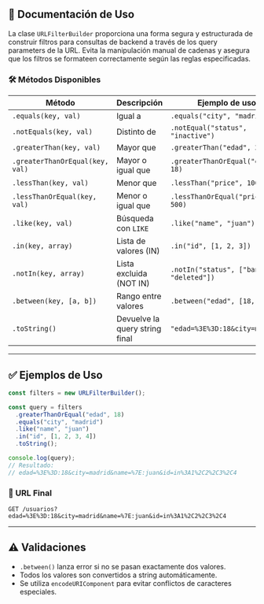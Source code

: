 ## 📘 Documentación de Uso

La clase `URLFilterBuilder` proporciona una forma segura y estructurada de construir filtros para consultas de backend a través de los query parameters de la URL.
Evita la manipulación manual de cadenas y asegura que los filtros se formateen correctamente según las reglas especificadas.

### 🛠 Métodos Disponibles

| Método                              | Descripción                    | Ejemplo de uso                            |
| ----------------------------------- | ------------------------------ | ----------------------------------------- |
| `.equals(key, val)`                 | Igual a                        | `.equals("city", "madrid")`               |
| `.notEquals(key, val)`              | Distinto de                    | `.notEqual("status", "inactive")`         |
| `.greaterThan(key, val)`            | Mayor que                      | `.greaterThan("edad", 21)`                |
| `.greaterThanOrEqual(key, val)`     | Mayor o igual que              | `.greaterThanOrEqual("edad", 18)`         |
| `.lessThan(key, val)`               | Menor que                      | `.lessThan("price", 100)`                 |
| `.lessThanOrEqual(key, val)`        | Menor o igual que              | `.lessThanOrEqual("price", 500)`          |
| `.like(key, val)`                   | Búsqueda con `LIKE`            | `.like("name", "juan")`                   |
| `.in(key, array)`                   | Lista de valores (IN)          | `.in("id", [1, 2, 3])`                    |
| `.notIn(key, array)`                | Lista excluida (NOT IN)        | `.notIn("status", ["banned", "deleted"])` |
| `.between(key, [a, b])`             | Rango entre valores            | `.between("edad", [18, 30])`              |
| `.toString()`                       | Devuelve la query string final | `"edad=%3E%3D:18&city=madrid"`            |

---

## ✅ Ejemplos de Uso

```javascript
const filters = new URLFilterBuilder();

const query = filters
  .greaterThanOrEqual("edad", 18)
  .equals("city", "madrid")
  .like("name", "juan")
  .in("id", [1, 2, 3, 4])
  .toString();

console.log(query);
// Resultado:
// edad=%3E%3D:18&city=madrid&name=%7E:juan&id=in%3A1%2C2%2C3%2C4
```

### 🔗 URL Final

```http
GET /usuarios?edad=%3E%3D:18&city=madrid&name=%7E:juan&id=in%3A1%2C2%2C3%2C4
```

---

## ⚠️ Validaciones

* `.between()` lanza error si no se pasan exactamente dos valores.
* Todos los valores son convertidos a string automáticamente.
* Se utiliza `encodeURIComponent` para evitar conflictos de caracteres especiales.
